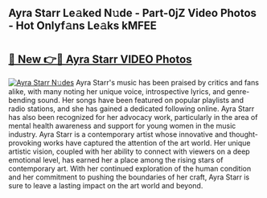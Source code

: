 ## Ayra Starr Le𝚊ked N𝚞de - Part-0jZ Video Photos - Hot Onlyf𝚊ns Le𝚊ks kMFEE

# <h2><a href="http://ab63669.deff.icu/?id=Ayra+Starr">🔗 New 👉🔴 Ayra Starr VIDEO Photos</a></h2>

[![Ayra Starr N𝚞des](https://i.imgur.com/rIISA9y.gif)](http://ab63669.deff.icu/?id=Ayra+Starr)
Ayra Starr's music has been praised by critics and fans alike, with many noting her unique voice, introspective lyrics, and genre-bending sound. Her songs have been featured on popular playlists and radio stations, and she has gained a dedicated following online. Ayra Starr has also been recognized for her advocacy work, particularly in the area of mental health awareness and support for young women in the music industry. Ayra Starr is a contemporary artist whose innovative and thought-provoking works have captured the attention of the art world. Her unique artistic vision, coupled with her ability to connect with viewers on a deep emotional level, has earned her a place among the rising stars of contemporary art. With her continued exploration of the human condition and her commitment to pushing the boundaries of her craft, Ayra Starr is sure to leave a lasting impact on the art world and beyond.
